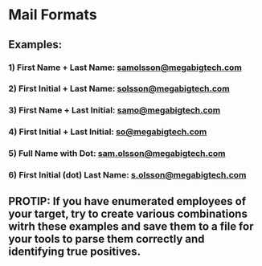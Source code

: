 # Mail Formats 

## Examples:

### 1) First Name + Last Name: samolsson@megabigtech.com

### 2) First Initial + Last Name: solsson@megabigtech.com

### 3) First Name + Last Initial: samo@megabigtech.com

### 4) First Initial + Last Initial: so@megabigtech.com

### 5) Full Name with Dot: sam.olsson@megabigtech.com

### 6) First Initial (dot) Last Name: s.olsson@megabigtech.com

## PROTIP: If you have enumerated employees of your target, try to create various combinations witrh these examples and save them to a file for your tools to parse them correctly and identifying true positives.
